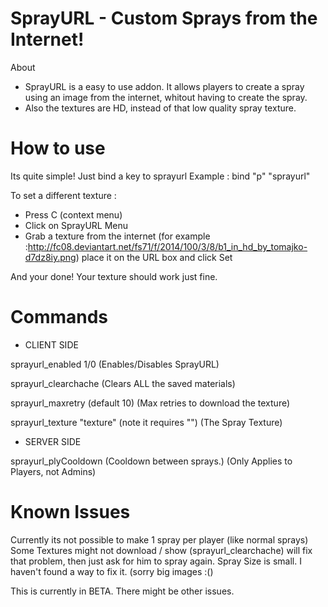 SprayURL - Custom Sprays from the Internet!
========
About

- SprayURL is a easy to use addon. It allows players to create a spray using an image from the internet, whitout having to create the spray. 
- Also the textures are HD, instead of that low quality spray texture. 

How to use
========

Its quite simple! Just bind a key to sprayurl 
Example : 
bind "p" "sprayurl"

To set a different texture : 
- Press C (context menu) 
- Click on SprayURL Menu 
- Grab a texture from the internet (for example :http://fc08.deviantart.net/fs71/f/2014/100/3/8/b1_in_hd_by_tomajko-d7dz8iy.png) place it on the URL box and click Set 

And your done! Your texture should work just fine. 

Commands
========

- CLIENT SIDE

sprayurl_enabled 1/0 (Enables/Disables SprayURL)

sprayurl_clearchache (Clears ALL the saved materials)

sprayurl_maxretry <number> (default 10) (Max retries to download the texture)

sprayurl_texture "texture" (note it requires "") (The Spray Texture)

- SERVER SIDE

sprayurl_plyCooldown <number> (Cooldown between sprays.) (Only Applies to Players, not Admins)

Known Issues
========

Currently its not possible to make 1 spray per player (like normal sprays)
Some Textures might not download / show (sprayurl_clearchache) will fix that problem, then just ask for him to spray again.
Spray Size is small. I haven't found a way to fix it. (sorry big images :()

This is currently in BETA. There might be other issues.